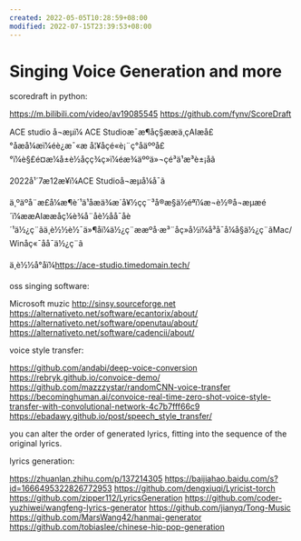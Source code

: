 ```yaml
---
created: 2022-05-05T10:28:59+08:00
modified: 2022-07-15T23:39:53+08:00
---
```


# Singing Voice Generation and more

scoredraft in python:

https://m.bilibili.com/video/av19085545
https://github.com/fynv/ScoreDraft

ACE studio å¬æµï¼
ACE Studioæ¯æ¶åç§ææä¸çAIæ­å£°åæå¼æï¼éè¿æ¯«æ å¦¥åçé«è¡¨ç°åäººå£°ï¼è§£é¤æ¼å±è½åçç¾ç»ï¼éæ¾äººä»¬çé³ä¹æ³è±¡åã

2022å¹´7æ12æ¥ï¼ACE Studioå¬æµå¼å¯ã

ä¸ºäºå¨æ­£å¼æ¶è´¹ä¹åæä¾æ´å¥½çç¨³å®æ§ä½éªï¼æ¬è½®å¬æµæé´ï¼ææAIæ­æåç¼è¾å¨åè½åå¯åè´¹ä½¿ç¨ãä¸è½½è½¯ä»¶åï¼ä½¿ç¨ææºå·æ³¨åç»å½ï¼å³å¯å¼å§ä½¿ç¨ãMac/Winåç«¯åå¯ä½¿ç¨ã

ä¸è½½å°åï¼https://ace-studio.timedomain.tech/

oss singing software:

Microsoft muzic
http://sinsy.sourceforge.net
https://alternativeto.net/software/ecantorix/about/
https://alternativeto.net/software/openutau/about/
https://alternativeto.net/software/cadencii/about/

voice style transfer:

https://github.com/andabi/deep-voice-conversion
https://rebryk.github.io/convoice-demo/
https://github.com/mazzzystar/randomCNN-voice-transfer
https://becominghuman.ai/convoice-real-time-zero-shot-voice-style-transfer-with-convolutional-network-4c7b7fff66c9
https://ebadawy.github.io/post/speech_style_transfer/

 you can alter the order of generated lyrics, fitting into the sequence of the original lyrics.

lyrics generation:

https://zhuanlan.zhihu.com/p/137214305
https://baijiahao.baidu.com/s?id=1666495322826772953
https://github.com/dengxiuqi/Lyricist-torch
https://github.com/zipper112/LyricsGeneration
https://github.com/coder-yuzhiwei/wangfeng-lyrics-generator
https://github.com/jianyq/Tong-Music
https://github.com/MarsWang42/hanmai-generator
https://github.com/tobiaslee/chinese-hip-pop-generation
